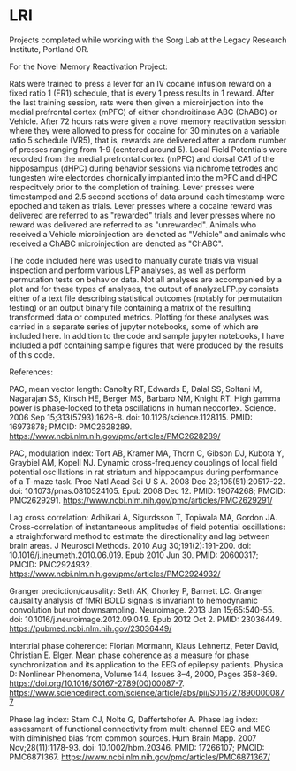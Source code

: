 # LRI
Projects completed while working with the Sorg Lab at the Legacy Research Institute, Portland OR.

For the Novel Memory Reactivation Project:

Rats were trained to press a lever for an IV cocaine infusion reward on a fixed ratio 1 (FR1) schedule, that is every 1 press results in 1 reward. After the last training session, rats were then given a microinjection into the medial prefrontal cortex (mPFC) of either chondroitinase ABC (ChABC) or Vehicle. After 72 hours rats were given a novel memory reactivation session where they were allowed to press for cocaine for 30 minutes on a variable ratio 5 schedule (VR5), that is, rewards are delivered after a random number of presses ranging from 1-9 (centered around 5). Local Field Potentials were recorded from the medial prefrontal cortex (mPFC) and dorsal CA1 of the hipposampus (dHPC) during behavior sessions via nichrome tetrodes and tungesten wire electordes chornically implanted into the mPFC and dHPC respecitvely prior to the completion of training. Lever presses were timestamped and 2.5 second sections of data around each timestamp were epoched and taken as trials. Lever presses where a cocaine reward was delivered are referred to as "rewarded" trials and lever presses where no reward was delivered are referred to as "unrewarded". Animals who received a Vehicle microinjection are denoted as "Vehicle" and animals who received a ChABC microinjection are denoted as "ChABC". 

The code included here was used to manually curate trials via visual inspection and perform various LFP analyses, as well as perform permutation tests on behavior data. Not all analyses are accompanied by a plot and for these types of analyses, the output of analyzeLFP.py consists either of a text file describing statistical outcomes (notably for permutation testing) or an output binary file containing a matrix of the resulting transformed data or computed metrics. Plotting for these analyses was carried in a separate series of jupyter notebooks, some of which are included here. In addition to the code and sample jupyter notebooks, I have included a pdf containing sample figures that were produced by the results of this code. 

References: 

PAC, mean vector length:
Canolty RT, Edwards E, Dalal SS, Soltani M, Nagarajan SS, Kirsch HE, Berger MS, Barbaro NM, Knight RT. High gamma power is phase-locked to theta oscillations in human neocortex. Science. 2006 Sep 15;313(5793):1626-8. doi: 10.1126/science.1128115. PMID: 16973878; PMCID: PMC2628289.
https://www.ncbi.nlm.nih.gov/pmc/articles/PMC2628289/ 

PAC, modulation index:
Tort AB, Kramer MA, Thorn C, Gibson DJ, Kubota Y, Graybiel AM, Kopell NJ. Dynamic cross-frequency couplings of local field potential oscillations in rat striatum and hippocampus during performance of a T-maze task. Proc Natl Acad Sci U S A. 2008 Dec 23;105(51):20517-22. doi: 10.1073/pnas.0810524105. Epub 2008 Dec 12. PMID: 19074268; PMCID: PMC2629291.
https://www.ncbi.nlm.nih.gov/pmc/articles/PMC2629291/ 

Lag cross correlation:
Adhikari A, Sigurdsson T, Topiwala MA, Gordon JA. Cross-correlation of instantaneous amplitudes of field potential oscillations: a straightforward method to estimate the directionality and lag between brain areas. J Neurosci Methods. 2010 Aug 30;191(2):191-200. doi: 10.1016/j.jneumeth.2010.06.019. Epub 2010 Jun 30. PMID: 20600317; PMCID: PMC2924932.
https://www.ncbi.nlm.nih.gov/pmc/articles/PMC2924932/ 

Granger prediction/causality:
Seth AK, Chorley P, Barnett LC. Granger causality analysis of fMRI BOLD signals is invariant to hemodynamic convolution but not downsampling. Neuroimage. 2013 Jan 15;65:540-55. doi: 10.1016/j.neuroimage.2012.09.049. Epub 2012 Oct 2. PMID: 23036449. https://pubmed.ncbi.nlm.nih.gov/23036449/ 

Intertrial phase coherence:
Florian Mormann, Klaus Lehnertz, Peter David, Christian E. Elger. Mean phase coherence as a measure for phase synchronization and its application to the EEG of epilepsy patients. Physica D: Nonlinear Phenomena, Volume 144, Issues 3–4, 2000, Pages 358-369. https://doi.org/10.1016/S0167-2789(00)00087-7.
https://www.sciencedirect.com/science/article/abs/pii/S0167278900000877 

Phase lag index:
Stam CJ, Nolte G, Daffertshofer A. Phase lag index: assessment of functional connectivity from multi channel EEG and MEG with diminished bias from common sources. Hum Brain Mapp. 2007 Nov;28(11):1178-93. doi: 10.1002/hbm.20346. PMID: 17266107; PMCID: PMC6871367. https://www.ncbi.nlm.nih.gov/pmc/articles/PMC6871367/ 
